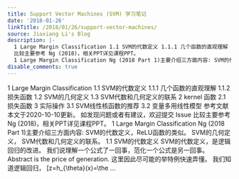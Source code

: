 ```yaml
---
title: Support Vector Machines (SVM) 学习笔记
date: '2018-01-26'
linkTitle: /2018/01/26/support-vector-machines/
source: Jiaxiang Li's Blog
description: |-
  1 Large Margin Classification 1.1 SVM的代数定义 1.1.1 几个函数的直观理解 1.1.2 损失函数 1.2 SVM的几何定义 1.3 SVM代数和几何定义的联系 2 kernel 函数 2.1 损失函数 3 实际操作 3.1 SVM线性核函数的推荐 3.2 变量多用线性模型 参考文献 本文于2020-10-10更新。 如发现问题或者有建议，欢迎提交 Issue
  比较主要参考 Ng (2018)，相关PPT详见课程PPT。
  1 Large Margin Classification Ng (2018 Part 1)主要介绍三方面内容: SVM的代数定义，ReLU函数的类似。 SVM的几何定义， SVM代数和几何定义的联系。 1.1 SVM的代数定义 SVM的代数定义，是逻辑回归的改进。 我们说理解一个公式了一回事，范化一个公式是另一回事。 Abstract is the price of generation. 这里因此尽可能的举特例快速弄懂。 我们知道逻辑回归， \[z=h_{\theta}(x)=\the ...
disable_comments: true
---
```

1 Large Margin Classification 1.1 SVM的代数定义 1.1.1 几个函数的直观理解 1.1.2 损失函数 1.2 SVM的几何定义 1.3 SVM代数和几何定义的联系 2 kernel 函数 2.1 损失函数 3 实际操作 3.1 SVM线性核函数的推荐 3.2 变量多用线性模型 参考文献 本文于2020-10-10更新。 如发现问题或者有建议，欢迎提交 Issue
比较主要参考 Ng (2018)，相关PPT详见课程PPT。
1 Large Margin Classification Ng (2018 Part 1)主要介绍三方面内容: SVM的代数定义，ReLU函数的类似。 SVM的几何定义， SVM代数和几何定义的联系。 1.1 SVM的代数定义 SVM的代数定义，是逻辑回归的改进。 我们说理解一个公式了一回事，范化一个公式是另一回事。 Abstract is the price of generation. 这里因此尽可能的举特例快速弄懂。 我们知道逻辑回归， \[z=h_{\theta}(x)=\the ...